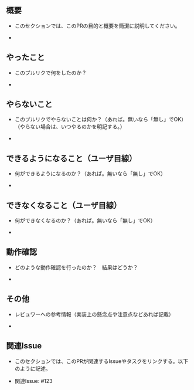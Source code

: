 ## 概要
* このセクションでは、このPRの目的と概要を簡潔に説明してください。
- 

## やったこと
* このプルリクで何をしたのか？
- 

## やらないこと
* このプルリクでやらないことは何か？（あれば。無いなら「無し」でOK）（やらない場合は、いつやるのかを明記する。）
- 

## できるようになること（ユーザ目線）
* 何ができるようになるのか？（あれば。無いなら「無し」でOK）
- 

## できなくなること（ユーザ目線）
* 何ができなくなるのか？（あれば。無いなら「無し」でOK）
- 

## 動作確認
* どのような動作確認を行ったのか？　結果はどうか？
- 

## その他
* レビュワーへの参考情報（実装上の懸念点や注意点などあれば記載）
- 

## 関連Issue
* このセクションでは、このPRが関連するIssueやタスクをリンクする。以下のように記述。
- 関連Issue: #123
